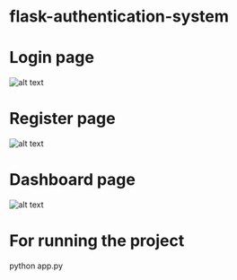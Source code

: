 # flask-authentication-system


# Login page
![alt text](https://github.com/kritimyantra/flask-authentication-system/blob/main/login.png?raw=true)


# Register page
![alt text](https://github.com/kritimyantra/flask-authentication-system/blob/main/register.png?raw=true)


# Dashboard page
![alt text](https://github.com/kritimyantra/flask-authentication-system/blob/main/dashboard.png?raw=true)

# For running the project
python app.py
